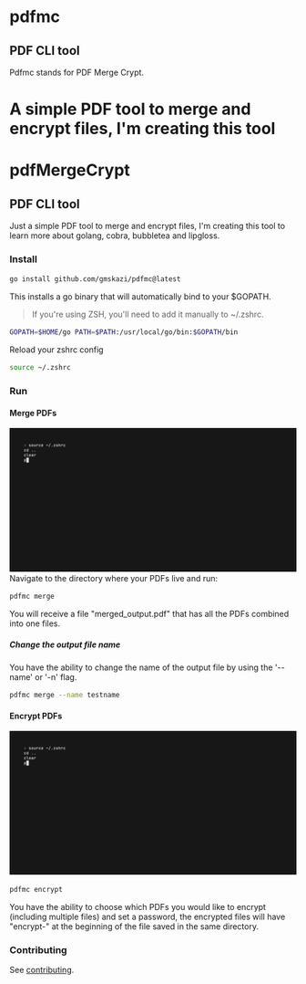 # pdfmc

## PDF CLI tool

Pdfmc stands for PDF Merge Crypt.

A simple PDF tool to merge and encrypt files, I'm creating this tool
=======

# pdfMergeCrypt

## PDF CLI tool

Just a simple PDF tool to merge and encrypt files, I'm creating this tool
to learn more about golang, cobra, bubbletea and lipgloss.

### Install

```bash
go install github.com/gmskazi/pdfmc@latest
```

This installs a go binary that will automatically bind to your $GOPATH.
> If you're using ZSH, you'll need to add it manually to ~/.zshrc.

```bash
GOPATH=$HOME/go PATH=$PATH:/usr/local/go/bin:$GOPATH/bin
```

Reload your zshrc config

```bash
source ~/.zshrc
```

### Run

#### Merge PDFs

![pdfmc merge](public/merge.gif)
Navigate to the directory where your PDFs live and run:

```bash
pdfmc merge
```

You will receive a file "merged_output.pdf" that has all the PDFs
combined into one files.

##### Change the output file name

You have the ability to change the name of the output file by using the '--name'
or '-n' flag.

```bash
pdfmc merge --name testname
```

#### Encrypt PDFs

![pdfmc encrypt](public/encrypt.gif)

```bash
pdfmc encrypt
```

You have the ability to choose which PDFs you would like to encrypt
(including multiple files) and set a password, the encrypted files will have
"encrypt-" at the beginning of the file saved in the same directory.

### Contributing

See [contributing](CONTRIBUTING.md).

